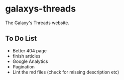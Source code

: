 # galaxys-threads

The Galaxy's Threads website.

## To Do List
- Better 404 page
- finish articles
- Google Analytics
- Pagination
- Lint the md files (check for missing description etc)
